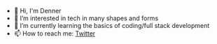 - 👋 Hi, I'm Denner
- 👀 I’m interested in tech in many shapes and forms
- 🌱 I’m currently learning the basics of coding/full stack development
- 📫 How to reach me: [Twitter](https://twitter.com/DennerDec)
